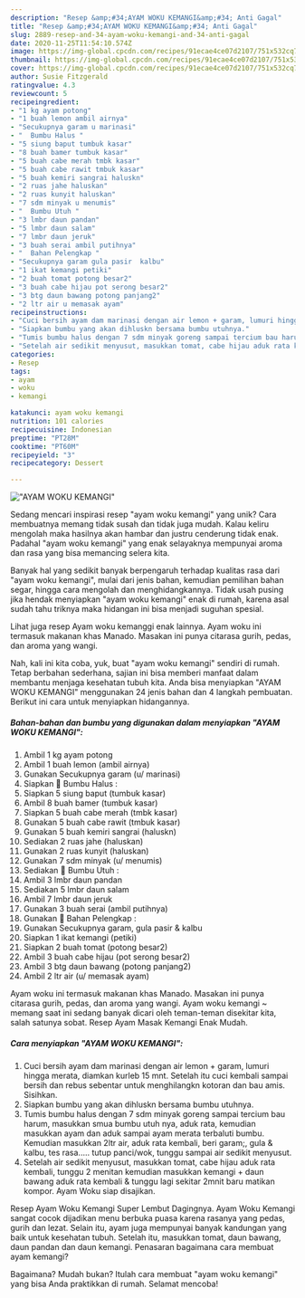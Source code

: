 ```yaml
---
description: "Resep &amp;#34;AYAM WOKU KEMANGI&amp;#34; Anti Gagal"
title: "Resep &amp;#34;AYAM WOKU KEMANGI&amp;#34; Anti Gagal"
slug: 2889-resep-and-34-ayam-woku-kemangi-and-34-anti-gagal
date: 2020-11-25T11:54:10.574Z
image: https://img-global.cpcdn.com/recipes/91ecae4ce07d2107/751x532cq70/ayam-woku-kemangi-foto-resep-utama.jpg
thumbnail: https://img-global.cpcdn.com/recipes/91ecae4ce07d2107/751x532cq70/ayam-woku-kemangi-foto-resep-utama.jpg
cover: https://img-global.cpcdn.com/recipes/91ecae4ce07d2107/751x532cq70/ayam-woku-kemangi-foto-resep-utama.jpg
author: Susie Fitzgerald
ratingvalue: 4.3
reviewcount: 5
recipeingredient:
- "1 kg ayam potong"
- "1 buah lemon ambil airnya"
- "Secukupnya garam u marinasi"
- "  Bumbu Halus "
- "5 siung baput tumbuk kasar"
- "8 buah bamer tumbuk kasar"
- "5 buah cabe merah tmbk kasar"
- "5 buah cabe rawit tmbuk kasar"
- "5 buah kemiri sangrai haluskn"
- "2 ruas jahe haluskan"
- "2 ruas kunyit haluskan"
- "7 sdm minyak u menumis"
- "  Bumbu Utuh "
- "3 lmbr daun pandan"
- "5 lmbr daun salam"
- "7 lmbr daun jeruk"
- "3 buah serai ambil putihnya"
- "  Bahan Pelengkap "
- "Secukupnya garam gula pasir  kalbu"
- "1 ikat kemangi petiki"
- "2 buah tomat potong besar2"
- "3 buah cabe hijau pot serong besar2"
- "3 btg daun bawang potong panjang2"
- "2 ltr air u memasak ayam"
recipeinstructions:
- "Cuci bersih ayam dam marinasi dengan air lemon + garam, lumuri hingga merata, diamkan kurleb 15 mnt. Setelah itu cuci kembali sampai bersih dan rebus sebentar untuk menghilangkn kotoran dan bau amis. Sisihkan."
- "Siapkan bumbu yang akan dihluskn bersama bumbu utuhnya."
- "Tumis bumbu halus dengan 7 sdm minyak goreng sampai tercium bau harum, masukkan smua bumbu utuh nya, aduk rata, kemudian masukkan ayam dan aduk sampai ayam merata terbaluti bumbu. Kemudian masukkan 2ltr air, aduk rata kembali, beri garam;, gula &amp; kalbu, tes rasa..... tutup panci/wok, tunggu sampai air sedikit menyusut."
- "Setelah air sedikit menyusut, masukkan tomat, cabe hijau aduk rata kembali, tunggu 2 menitan kemudian masukkan kemangi + daun bawang aduk rata kembali &amp; tunggu lagi sekitar 2mnit baru matikan kompor. Ayam Woku siap disajikan."
categories:
- Resep
tags:
- ayam
- woku
- kemangi

katakunci: ayam woku kemangi 
nutrition: 101 calories
recipecuisine: Indonesian
preptime: "PT28M"
cooktime: "PT60M"
recipeyield: "3"
recipecategory: Dessert

---
```



![&#34;AYAM WOKU KEMANGI&#34;](https://img-global.cpcdn.com/recipes/91ecae4ce07d2107/751x532cq70/ayam-woku-kemangi-foto-resep-utama.jpg)

Sedang mencari inspirasi resep &#34;ayam woku kemangi&#34; yang unik? Cara membuatnya memang tidak susah dan tidak juga mudah. Kalau keliru mengolah maka hasilnya akan hambar dan justru cenderung tidak enak. Padahal &#34;ayam woku kemangi&#34; yang enak selayaknya mempunyai aroma dan rasa yang bisa memancing selera kita.

Banyak hal yang sedikit banyak berpengaruh terhadap kualitas rasa dari &#34;ayam woku kemangi&#34;, mulai dari jenis bahan, kemudian pemilihan bahan segar, hingga cara mengolah dan menghidangkannya. Tidak usah pusing jika hendak menyiapkan &#34;ayam woku kemangi&#34; enak di rumah, karena asal sudah tahu triknya maka hidangan ini bisa menjadi suguhan spesial.

Lihat juga resep Ayam woku kemanggi enak lainnya. Ayam woku ini termasuk makanan khas Manado. Masakan ini punya citarasa gurih, pedas, dan aroma yang wangi.


Nah, kali ini kita coba, yuk, buat &#34;ayam woku kemangi&#34; sendiri di rumah. Tetap berbahan sederhana, sajian ini bisa memberi manfaat dalam membantu menjaga kesehatan tubuh kita. Anda bisa menyiapkan &#34;AYAM WOKU KEMANGI&#34; menggunakan 24 jenis bahan dan 4 langkah pembuatan. Berikut ini cara untuk menyiapkan hidangannya.

<!--inarticleads1-->

##### Bahan-bahan dan bumbu yang digunakan dalam menyiapkan &#34;AYAM WOKU KEMANGI&#34;:

1. Ambil 1 kg ayam potong
1. Ambil 1 buah lemon (ambil airnya)
1. Gunakan Secukupnya garam (u/ marinasi)
1. Siapkan  🦁 Bumbu Halus :
1. Siapkan 5 siung baput (tumbuk kasar)
1. Ambil 8 buah bamer (tumbuk kasar)
1. Siapkan 5 buah cabe merah (tmbk kasar)
1. Gunakan 5 buah cabe rawit (tmbuk kasar)
1. Gunakan 5 buah kemiri sangrai (haluskn)
1. Sediakan 2 ruas jahe (haluskan)
1. Gunakan 2 ruas kunyit (haluskan)
1. Gunakan 7 sdm minyak (u/ menumis)
1. Sediakan  🦁 Bumbu Utuh :
1. Ambil 3 lmbr daun pandan
1. Sediakan 5 lmbr daun salam
1. Ambil 7 lmbr daun jeruk
1. Gunakan 3 buah serai (ambil putihnya)
1. Gunakan  🦁 Bahan Pelengkap :
1. Gunakan Secukupnya garam, gula pasir &amp; kalbu
1. Siapkan 1 ikat kemangi (petiki)
1. Siapkan 2 buah tomat (potong besar2)
1. Ambil 3 buah cabe hijau (pot serong besar2)
1. Ambil 3 btg daun bawang (potong panjang2)
1. Ambil 2 ltr air (u/ memasak ayam)


Ayam woku ini termasuk makanan khas Manado. Masakan ini punya citarasa gurih, pedas, dan aroma yang wangi. Ayam woku kemangi ~ memang saat ini sedang banyak dicari oleh teman-teman disekitar kita, salah satunya sobat. Resep Ayam Masak Kemangi Enak Mudah. 

<!--inarticleads2-->

##### Cara menyiapkan &#34;AYAM WOKU KEMANGI&#34;:

1. Cuci bersih ayam dam marinasi dengan air lemon + garam, lumuri hingga merata, diamkan kurleb 15 mnt. Setelah itu cuci kembali sampai bersih dan rebus sebentar untuk menghilangkn kotoran dan bau amis. Sisihkan.
1. Siapkan bumbu yang akan dihluskn bersama bumbu utuhnya.
1. Tumis bumbu halus dengan 7 sdm minyak goreng sampai tercium bau harum, masukkan smua bumbu utuh nya, aduk rata, kemudian masukkan ayam dan aduk sampai ayam merata terbaluti bumbu. Kemudian masukkan 2ltr air, aduk rata kembali, beri garam;, gula &amp; kalbu, tes rasa..... tutup panci/wok, tunggu sampai air sedikit menyusut.
1. Setelah air sedikit menyusut, masukkan tomat, cabe hijau aduk rata kembali, tunggu 2 menitan kemudian masukkan kemangi + daun bawang aduk rata kembali &amp; tunggu lagi sekitar 2mnit baru matikan kompor. Ayam Woku siap disajikan.


Resep Ayam Woku Kemangi Super Lembut Dagingnya. Ayam Woku Kemangi sangat cocok dijadikan menu berbuka puasa karena rasanya yang pedas, gurih dan lezat. Selain itu, ayam juga mempunyai banyak kandungan yang baik untuk kesehatan tubuh. Setelah itu, masukkan tomat, daun bawang, daun pandan dan daun kemangi. Penasaran bagaimana cara membuat ayam kemangi? 

Bagaimana? Mudah bukan? Itulah cara membuat &#34;ayam woku kemangi&#34; yang bisa Anda praktikkan di rumah. Selamat mencoba!
